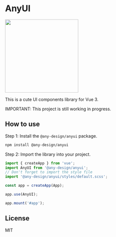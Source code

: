 # AnyUI

<img src="https://github.com/any-design/anyui/blob/main/assets/logo.png?raw=true" width="240" align="center">

This is a cute UI components library for Vue 3.

IMPORTANT: This project is still working in progress.

## How to use

Step 1: Install the `@any-design/anyui` package.

```bash
npm install @any-design/anyui
```

Step 2: Import the library into your project.

```js
import { createApp } from 'vue';
import AnyUI from '@any-design/anyui';
// Don't forget to import the style file
import '@any-design/anyui/styles/default.scss';

const app = createApp(App);

app.use(AnyUI);

app.mount('#app');
```

## License

MIT
